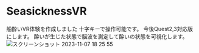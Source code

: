# SeasicknessVR
船酔いVR体験を作成しました
十字キーで操作可能です。
今後Quest2,3対応版にします。
酔いが生じた状態で脳波を測定して酔いの状態を可視化します。
![スクリーンショット 2023-11-07 18 25 55](https://github.com/Dadadadarow/SeasicknessVR/assets/63149547/be1b0c44-3942-4125-9258-8605218f551c)
